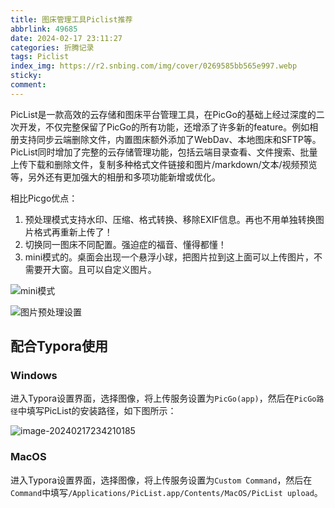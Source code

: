 ```yaml
---
title: 图床管理工具Piclist推荐
abbrlink: 49685
date: 2024-02-17 23:11:27
categories: 折腾记录
tags: Piclist
index_img: https://r2.snbing.com/img/cover/0269585bb565e997.webp
sticky:
comment:
---
```


PicList是一款高效的云存储和图床平台管理工具，在PicGo的基础上经过深度的二次开发，不仅完整保留了PicGo的所有功能，还增添了许多新的feature。例如相册支持同步云端删除文件，内置图床额外添加了WebDav、本地图床和SFTP等。PicList同时增加了完整的云存储管理功能，包括云端目录查看、文件搜索、批量上传下载和删除文件，复制多种格式文件链接和图片/markdown/文本/视频预览等，另外还有更加强大的相册和多项功能新增或优化。

<!--more-->

相比Picgo优点：

1. 预处理模式支持水印、压缩、格式转换、移除EXIF信息。再也不用单独转换图片格式再重新上传了！
2. 切换同一图床不同配置。强迫症的福音、懂得都懂！
3. mini模式的。桌面会出现一个悬浮小球，把图片拉到这上面可以上传图片，不需要开大窗。且可以自定义图片。

![mini模式](https://r2.snbing.com/img/posts/f234875f2140a761.webp)

![图片预处理设置](https://r2.snbing.com/img/posts/915a26706c1f8ee3.webp)

## 配合Typora使用

### Windows

进入Typora设置界面，选择图像，将上传服务设置为`PicGo(app)`，然后在`PicGo路径`中填写PicList的安装路径，如下图所示：

![image-20240217234210185](https://r2.snbing.com/img/posts/df7d7b052737ffea.webp)

### MacOS

进入Typora设置界面，选择图像，将上传服务设置为`Custom Command`，然后在`Command`中填写`/Applications/PicList.app/Contents/MacOS/PicList upload`。
